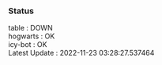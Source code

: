 ### Status


table : DOWN  
hogwarts : OK  
icy-bot : OK  
Latest Update : 2022-11-23 03:28:27.537464
